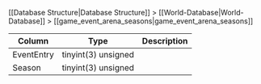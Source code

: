 [[Database Structure|Database Structure]] > [[World-Database|World-Database]] > [[game_event_arena_seasons|game_event_arena_seasons]]

Column | Type | Description
--- | --- | ---
EventEntry | tinyint(3) unsigned | 
Season | tinyint(3) unsigned | 
